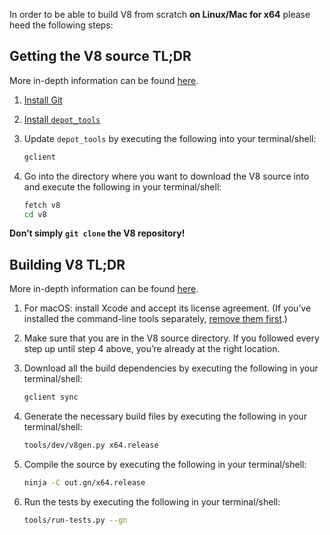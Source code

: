 In order to be able to build V8 from scratch **on Linux/Mac for x64** please heed the following steps:

## Getting the V8 source TL;DR

More in-depth information can be found [here](https://github.com/v8/v8/wiki/Checking%20out%20source).

1. [Install Git](https://github.com/v8/v8/wiki/Using%20Git#prerequisites)

2. [Install `depot_tools`](https://www.chromium.org/developers/how-tos/install-depot-tools)

3. Update `depot_tools` by executing the following into your terminal/shell:

    ```sh
    gclient
    ```

4. Go into the directory where you want to download the V8 source into and execute the following in your terminal/shell:

    ```sh
    fetch v8
    cd v8
    ```

**Don’t simply `git clone` the V8 repository!**

## Building V8 TL;DR

More in-depth information can be found [here](https://github.com/v8/v8/wiki/Building%20with%20GN).

1. For macOS: install Xcode and accept its license agreement. (If you’ve installed the command-line tools separately, [remove them first](https://bugs.chromium.org/p/chromium/issues/detail?id=729990#c1).)

2. Make sure that you are in the V8 source directory. If you followed every step up until step 4 above, you’re already at the right location.

3. Download all the build dependencies by executing the following in your terminal/shell:

    ```sh
    gclient sync
    ```

4. Generate the necessary build files by executing the following in your terminal/shell:

    ```sh
    tools/dev/v8gen.py x64.release
    ```

5. Compile the source by executing the following in your terminal/shell:

    ```sh
    ninja -C out.gn/x64.release
    ```

6. Run the tests by executing the following in your terminal/shell:

    ```sh
    tools/run-tests.py --gn
    ```

